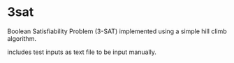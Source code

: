 # 3sat
Boolean Satisfiability Problem (3-SAT) implemented using a simple hill climb algorithm. 

includes test inputs as text file to be input manually.
